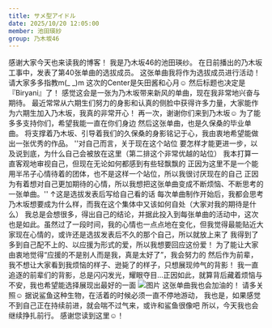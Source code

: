 ```yaml
---
title: サメ型アイドル
date: 2025/10/20 12:05:00
member: 池田瑛紗
group: 乃木坂46
---
```


感谢大家今天也来读我的博客！
我是乃木坂46的池田瑛纱。
在日前播出的乃木坂工事中，发表了第40张单曲的选拔成员。
这张单曲我将作为选拔成员进行活动！请大家多多指教m(_ _)m
这次的Center是矢田酱和心月☺︎
然后标题也决定是『Biryani』了！
感觉这会是一张为乃木坂带来新风的单曲，现在我非常地兴奋与期待。
最近常常从六期生们努力的身影和认真的侧脸中获得许多力量，大家能作为六期生加入乃木坂，我真的非常开心！
再一次，谢谢你们来到乃木坂☺︎
为了能多多支持你们，希望我能一直在你们身边
然后这张单曲，也是久保桑的毕业单曲。
将支撑着乃木坂、引导着我们的久保桑的身影铭记于心，我由衷地希望能做出一张优秀的作品。
''对自己而言，关于现在这个站位
要怎样才能更进一步，以及说到底，为什么自己会被放在这里（第二排这个非常优越的站位）
我本打算一直客观地审视自己，但现在无论如何都感到有些轻飘飘的
正因为这里不是一个能用半吊子心情待着的团体，也不是这样一个站位，所以我很讨厌现在的自己
正因为有着想对自己更加期待的心情，所以我想把这张单曲变成不断烦恼、不断思考的一张单曲。''
↑这是选拔发表后写给自己看的话
每次单曲制作开始后，我都会思考乃木坂想要成为什么样，而我在这个集体中又该如何自处（大家对我的期待是什么）
我总是会想很多，得出自己的结论，并据此投入到每张单曲的活动中，这次也是如此。虽然过了一段时间，我的心情也一点点地在变化，但我觉得最能贴近大家现在心情的，或许还是选拔发表后不久的那个自己，所以就放上来了
我得到了多到自己配不上的、以应援为形式的爱，所以我想要回应这份爱！
为了能让大家由衷地觉得“应援的不是别人而是我，真是太好了”，我会努力的
然后作为前辈，我不想让大家看到我烦恼的样子、逊毙了的样子，只想展现帅气的背影！
我一直追逐的前辈们的背影，总是闪闪发光，耀眼夺目…正因如此，就算背后藏着烦恼与不安，我也希望能选择展现出最好的一面
![图片](https://www.nogizaka46.com/files/46/diary/n46/MEMBER/moblog/202510/mobOmwrPh.png)
这张单曲我也会加油的！
请多关照☺︎
据说鲨鱼这种生物，在活着的时候必须一直不停地游动，
我也是，如果感觉不到自己正在持续前进，就会喘不过气来，或许和鲨鱼很像吧
所以，今天我也会继续挣扎前行。
感谢您读到这里☺︎！